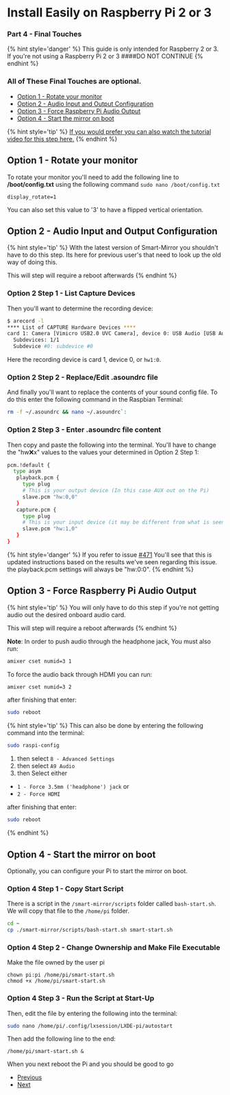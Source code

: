 # Install Easily on Raspberry Pi 2 or 3
### Part 4 - Final Touches

{% hint style='danger' %}
This guide is only intended for Raspberry 2 or 3. If you're not using a Raspberry Pi 2 or 3 
####DO NOT CONTINUE
{% endhint %}

### All of These Final Touches are optional.

* [Option 1 - Rotate your monitor](/docs/tutorials/Easy-Pi/Part-4.md#option-1---rotate-your-monitor)
* [Option 2 - Audio Input and Output Configuration](/docs/tutorials/Easy-Pi/Part-4.md#option-2---audio-input-and-output-configuration)
* [Option 3 - Force Raspberry Pi Audio Output](/docs/tutorials/Easy-Pi/Part-4.md#option-3---force-raspberry-pi-audio-output)
* [Option 4 - Start the mirror on boot](/docs/tutorials/Easy-Pi/Part-4.md#option-4---start-the-mirror-on-boot)

{% hint style='tip' %}
[If you would prefer you can also watch the tutorial video for this step here.](#)
{% endhint %}

## Option 1 - Rotate your monitor
To rotate your monitor you'll need to add the following line to **/boot/config.txt** using the following command ```sudo nano /boot/config.txt```
```
display_rotate=1
```
You can also set this value to '3' to have a flipped vertical orientation. 

## Option 2 - Audio Input and Output Configuration
{% hint style='tip' %}
With the latest version of Smart-Mirror you shouldn't have to do this step. Its here for previous user's that need to look up the old way of doing this.

This will step will require a reboot afterwards
{% endhint %}


### Option 2 Step 1 - List Capture Devices
Then you'll want to determine the recording device:
``` bash
$ arecord -l
**** List of CAPTURE Hardware Devices ****
card 1: Camera [Vimicro USB2.0 UVC Camera], device 0: USB Audio [USB Audio]
  Subdevices: 1/1
  Subdevice #0: subdevice #0
```
Here the recording device is card 1, device 0, or `hw1:0`.

### Option 2 Step 2 - Replace/Edit .asoundrc file
And finally you'll want to replace the contents of your sound config file. To do this enter the following command in the Raspbian Terminal:

``` bash 
rm -f ~/.asoundrc && nano ~/.asoundrc`:
```

### Option 2 Step 3 - Enter .asoundrc file content
Then copy and paste the following into the terminal. You'll have to change the "hw:x:x" values to the values your determined in Option 2 Step 1:
``` bash
pcm.!default {
  type asym
   playback.pcm {
     type plug
     # This is your output device (In this case AUX out on the Pi)
     slave.pcm "hw:0,0"
   }
   capture.pcm {
     type plug
     # This is your input device (it may be different from what is seen here)
     slave.pcm "hw:1,0"
   }
}
```
{% hint style='danger' %}
If you refer to issue [#471](https://github.com/evancohen/smart-mirror/issues/471) You'll see that this is updated instructions based on the results we've seen regarding this issue. the playback.pcm settings will always be "hw:0:0". 
{% endhint %}

## Option 3 - Force Raspberry Pi Audio Output
{% hint style='tip' %}
You will only have to do this step if you're not getting audio out the desired onboard audio card.

This will step will require a reboot afterwards
{% endhint %}

**Note**: In order to push audio through the headphone jack, You must also run:
``` bash
amixer cset numid=3 1
```
To force the audio back through HDMI you can run:
``` bash
amixer cset numid=3 2
```

after finishing that enter: 
``` bash
sudo reboot
```

{% hint style='tip' %}
This can also be done by entering the following command into the terminal:  
``` bash
sudo raspi-config
```

1. then select `8 - Advanced Settings` 
2. then select `A9 Audio` 
3. then Select either 
  * `1 - Force 3.5mm ('headphone') jack` or
  * `2 - Force HDMI`

after finishing that enter: 
``` bash
sudo reboot
```
{% endhint %}

## Option 4 - Start the mirror on boot

Optionally, you can configure your Pi to start the mirror on boot. 

### Option 4 Step 1 - Copy Start Script
There is a script in the ```/smart-mirror/scripts``` folder called ```bash-start.sh```. We will copy that file to the ```/home/pi``` folder. 

``` bash
cd ~
cp ./smart-mirror/scripts/bash-start.sh smart-start.sh
```

### Option 4 Step 2 - Change Ownership and Make File Executable
Make the file owned by the user pi
```
chown pi:pi /home/pi/smart-start.sh
chmod +x /home/pi/smart-start.sh
```

### Option 4 Step 3 - Run the Script at Start-Up 
Then, edit the file by entering the following into the terminal:
``` bash
sudo nano /home/pi/.config/lxsession/LXDE-pi/autostart
``` 
Then add the following line to the end:
```
/home/pi/smart-start.sh &
```
When you next reboot the Pi and you should be good to go

<ul class="pager">
  <li class="previous"><a href="/docs/tutorials/Easy-Pi/Part-3.md">Previous</a></li>
  <li class="next"><a href="/docs/tutorials/Easy-Pi/Part-5.md">Next</a></li>
</ul>
